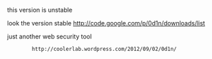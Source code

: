 this version is unstable

look the version stable http://code.google.com/p/0d1n/downloads/list

just another web security tool

            http://coolerlab.wordpress.com/2012/09/02/0d1n/                                
